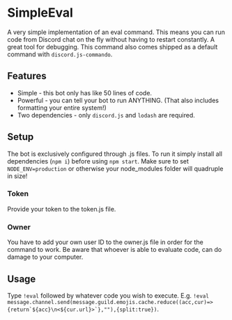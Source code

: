 # SimpleEval
A very simple implementation of an eval command.
This means you can run code from Discord chat on the fly without having to restart constantly. A great tool for debugging. This command also comes shipped as a default command with `discord.js-commando`.
## Features
* Simple - this bot only has like 50 lines of code.
* Powerful - you can tell your bot to run ANYTHING. (That also includes formatting your entire system!)
* Two dependencies - only `discord.js` and `lodash` are required.
## Setup
The bot is exclusively configured through .js files.
To run it simply install all dependencies (`npm i`) before using `npm start`.
Make sure to set `NODE_ENV=production` or otherwise your node_modules folder will quadruple in size!
### Token
Provide your token to the token.js file.
### Owner
You have to add your own user ID to the owner.js file in order for the command to work. Be aware that whoever is able to evaluate code, can do damage to your computer.
## Usage
Type `!eval` followed by whatever code you wish to execute. E.g. ``!eval message.channel.send(message.guild.emojis.cache.reduce((acc,cur)=>{return`${acc}\n<${cur.url}>`},""),{split:true})``.
